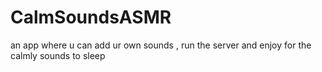 # CalmSoundsASMR
an app where u can add ur own sounds , run the server and enjoy for the calmly sounds to sleep 

